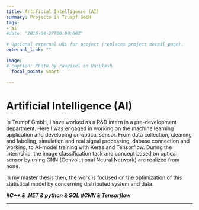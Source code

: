 ```yaml
---
title: Artificial Intelligence (AI)
summary: Projects in Trumpf GmbH
tags:
- ai
#date: "2016-04-27T00:00:00Z"

# Optional external URL for project (replaces project detail page).
external_link: ""

image:
# caption: Photo by rawpixel on Unsplash
  focal_point: Smart

---
```


Artificial Intelligence (AI)
===============
In Trumpf GmbH, I have worked as a R&D intern in a pre-development department. Here I was engaged in working on the machine learning application and developing on optical sensor. From data collection, cleaning and labeling, simulation and real signal processing, dabase connection and working, to AI-model training with Keras and Tensorflow. During the internship, the image classification task and concept based on optical sensor by using CNN (Convolutional Neural Network) are realized from none. 

In my master thesis then, the work is focused on the optimization of this statistical model by concerning distributed system and data.


***#C++ & .NET & python & SQL***
***#CNN & Tensorflow***

***

